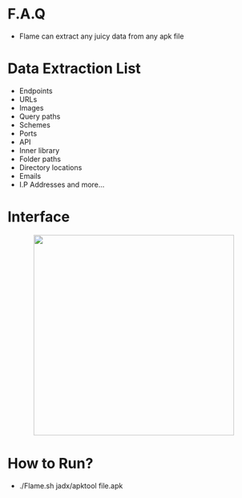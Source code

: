 # F.A.Q
- Flame can extract any juicy data from any apk file

# Data Extraction List
- Endpoints
- URLs
- Images
- Query paths 
- Schemes
- Ports
- API
- Inner library 
- Folder paths 
- Directory locations
- Emails
- I.P Addresses
and more...

# Interface
<div align="center">
    <img src="https://i.ibb.co/ym9KKMp/flame.png" width="400px"</img> 
</div>


# How to Run?
- ./Flame.sh jadx/apktool file.apk
